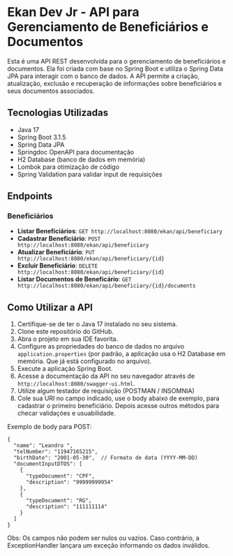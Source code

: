 # Ekan Dev Jr - API para Gerenciamento de Beneficiários e Documentos

Esta é uma API REST desenvolvida para o gerenciamento de beneficiários e documentos. Ela foi criada com base no Spring Boot e utiliza o Spring Data JPA para interagir com o banco de dados. A API permite a criação, atualização, exclusão e recuperação de informações sobre beneficiários e seus documentos associados.

## Tecnologias Utilizadas

- Java 17
- Spring Boot 3.1.5
- Spring Data JPA
- Springdoc OpenAPI para documentação
- H2 Database (banco de dados em memória)
- Lombok para otimização de código
- Spring Validation para validar input de requisições

## Endpoints

### Beneficiários

- **Listar Beneficiários**: `GET http://localhost:8080/ekan/api/beneficiary`
- **Cadastrar Beneficiário**: `POST http://localhost:8080/ekan/api/beneficiary`
- **Atualizar Beneficiário**: `PUT http://localhost:8080/ekan/api/beneficiary/{id}`
- **Excluir Beneficiário**: `DELETE http://localhost:8080/ekan/api/beneficiary/{id}`
- **Listar Documentos de Beneficário**: `GET http://localhost:8080/ekan/api/beneficiary/{id}/documents`



## Como Utilizar a API

1. Certifique-se de ter o Java 17 instalado no seu sistema.
2. Clone este repositório do GitHub.
3. Abra o projeto em sua IDE favorita.
4. Configure as propriedades do banco de dados no arquivo `application.properties` (por padrão, a aplicação usa o H2 Database em memória. Que já está configurado no arquivo).
5. Execute a aplicação Spring Boot.
6. Acesse a documentação da API no seu navegador através de `http://localhost:8080/swagger-ui.html`.
7. Utilize algum testador de requisição (POSTMAN / INSOMNIA)
8. Cole sua URI no campo indicado, use o body abaixo de exemplo, para cadastrar o primeiro beneficiário. Depois acesse outros métodos para checar validaçóes e usuabilidade.

Exemplo de body para POST: 


```
{
  "name": "Leandro ",
  "telNumber": "11947165215",
  "birthDate": "2001-05-30",  // Formato de data (YYYY-MM-DD)
  "documentInputDTOS": [
    {
      "typeDocument": "CPF",
      "description": "99999999954"
    },
    {
      "typeDocument": "RG",
      "description": "111111114"
    }
  ]
}

```

Obs: Os campos não podem ser nulos ou vazios. Caso contrário, a ExceptionHandler lançara um exceção informando os dados inválidos.

